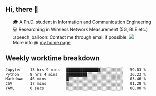 <h2 > Hi, there 👋 </h3>

<div >
 <ul>
 🎓 A Ph.D. student in Information and Communication Engineering <br>
 💻 Researching in Wireless Network Measurement (5G, BLE etc.)<br>
 :speech_balloon: Contact me through email if possible: <a href="mailto:ethanjia@sjtu.edu.cn"><img src="https://img.shields.io/badge/-ethanjia@sjtu.edu.cn-c14438?style=plastic&logo=Gmail&logoColor=white&link=mailto:mailto:ethanjia@sjtu.edu.cn"></a> <br>
  More info @ <a href="https://haifengjia.github.io">my home page</a>
 </ul>
</div>

<h2 >
Weekly worktime breakdown
</h1>


<!--START_SECTION:waka-->

```txt
Jupyter    13 hrs 9 mins   ██████████████▓░░░░░░░░░░   59.03 %
Python     8 hrs 4 mins    █████████░░░░░░░░░░░░░░░░   36.23 %
Markdown   46 mins         █░░░░░░░░░░░░░░░░░░░░░░░░   03.46 %
CSV        17 mins         ▒░░░░░░░░░░░░░░░░░░░░░░░░   01.28 %
YAML       0 secs          ░░░░░░░░░░░░░░░░░░░░░░░░░   00.00 %
```

<!--END_SECTION:waka-->


